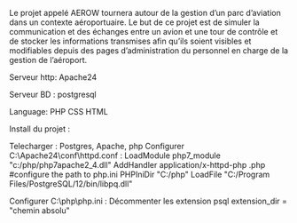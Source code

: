 Le projet appelé AEROW tournera autour de la gestion d’un parc d’aviation dans un contexte aéroportuaire. 
Le but de ce projet est de simuler la communication et des échanges entre un avion et une tour de contrôle et de stocker les informations transmises afin qu’ils soient visibles et modifiables depuis des pages d’administration du personnel en charge de la gestion de l’aéroport. 

Serveur http: 
Apache24

Serveur BD :
postgresql

Language: 
PHP
CSS
HTML

Install du projet : 

Telecharger : Postgres, Apache, php
Configurer C:\Apache24\conf\httpd.conf : 
    LoadModule php7_module "c:/php/php7apache2_4.dll"
    AddHandler application/x-httpd-php .php
    #configure the path to php.ini
    PHPIniDir "C:/php"
    LoadFile "C:/Program Files/PostgreSQL/12/bin/libpq.dll"


Configurer C:\php\php.ini : 
    Décommenter les extension psql
    extension_dir = "chemin absolu"